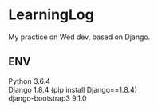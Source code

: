 # LearningLog
My practice on Wed dev, based on Django. 

## ENV
Python 3.6.4   
Django 1.8.4 (pip install Django==1.8.4)   
django-bootstrap3 9.1.0